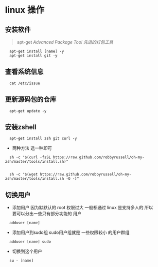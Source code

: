 # linux 操作

## 安装软件

  >apt-get  *Advanced Package Tool 先进的打包工具*

```vim
  apt-get install [name] -y
  apt-get install git -y
```

## 查看系统信息

```vim
  cat /etc/issue
```

## 更新源码包的仓库

```vim
  apt-get update -y
```

## 安装zshell

```vim
  apt-get install zsh git curl -y
```

- 两种方法 选一种即可

```vim
  sh -c "$(curl -fsSL https://raw.github.com/robbyrussell/oh-my-zsh/master/tools/install.sh)"


  sh -c "$(wget https://raw.github.com/robbyrussell/oh-my-zsh/master/tools/install.sh -O -)"
```

## 切换用户

- 添加用户
        因为默默认的 root 权限过大  一般都通过 linux 是支持多人的  所以 要可以分出一些只有部分功能的 用户

```vim
  adduser [name]
```

- 添加用户到sudo组
      sudo用户组就是 一些权限较小 的用户群组

```vim
  adduser [name] sudo
```

- 切换到这个用户

```vim
  su - [name]
```
